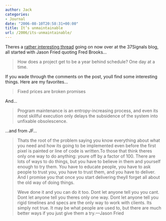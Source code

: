 ```yaml
---
author: Jack
categories:
- Journal
date: "2006-08-10T20:58:31+00:00"
title: It’s unmaintainable
url: /2006/its-unmaintainable/
---
```


Theres a [rather interesting thread][1] going on now over at the 37Signals blog, all started with Jason Fried quoting Fred Brooks&#8230; 

> How does a project get to be a year behind schedule? One day at a time.

If you wade through the comments on the post, youll find some interesting things. Here are my favorites&#8230; 

> Fixed prices are broken promises

And&#8230; 

> Program maintenance is an entropy-increasing process, and even its most skillful execution only delays the subsidence of the system into unfixable obsolescence.

&#8230;and from JF&#8230; 

> Thats the root of the problem saying you know everything about what you need and how its going to be implemented even before the first pixel is painted or line of code is written.To those that think theres only one way to do anything: youre off by a factor of 100. There are lots of ways to do things, but you have to believe in them and yourself enough to try them. You have to educate people, you have to ask people to trust you, you have to trust them, and you have to deliver. And I promise you that once you start delivering theyll forget all about the old way of doing things. 
> 
> Weve done it and you can do it too. Dont let anyone tell you you cant. Dont let anyone tell you theres only one way. Dont let anyone tell you rigid timelines and specs are the only way to work with clients. Its simply not true. It may be what people are used to, but there are much better ways if you just give them a try.&#8212;Jason Fried

 [1]: http://37signals.com/svn/archives2/late_projects_are_late_one_day_at_a_time.php